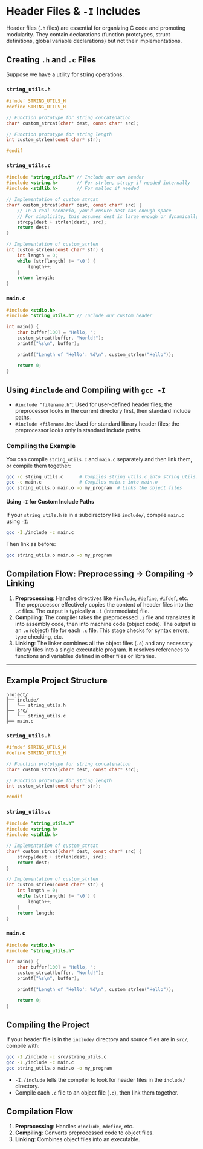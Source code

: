 # Header Files & `-I` Includes

Header files (`.h` files) are essential for organizing C code and promoting modularity. They contain declarations (function prototypes, struct definitions, global variable declarations) but not their implementations.

## Creating `.h` and `.c` Files

Suppose we have a utility for string operations.

### `string_utils.h`

```c
#ifndef STRING_UTILS_H
#define STRING_UTILS_H

// Function prototype for string concatenation
char* custom_strcat(char* dest, const char* src);

// Function prototype for string length
int custom_strlen(const char* str);

#endif
```

### `string_utils.c`

```c
#include "string_utils.h" // Include our own header
#include <string.h>       // For strlen, strcpy if needed internally
#include <stdlib.h>       // For malloc if needed

// Implementation of custom_strcat
char* custom_strcat(char* dest, const char* src) {
    // In a real scenario, you'd ensure dest has enough space
    // For simplicity, this assumes dest is large enough or dynamically allocated
    strcpy(dest + strlen(dest), src);
    return dest;
}

// Implementation of custom_strlen
int custom_strlen(const char* str) {
    int length = 0;
    while (str[length] != '\0') {
        length++;
    }
    return length;
}
```

### `main.c`

```c
#include <stdio.h>
#include "string_utils.h" // Include our custom header

int main() {
    char buffer[100] = "Hello, ";
    custom_strcat(buffer, "World!");
    printf("%s\n", buffer);

    printf("Length of 'Hello': %d\n", custom_strlen("Hello"));

    return 0;
}
```

## Using `#include` and Compiling with `gcc -I`

- `#include "filename.h"`: Used for user-defined header files; the preprocessor looks in the current directory first, then standard include paths.
- `#include <filename.h>`: Used for standard library header files; the preprocessor looks only in standard include paths.

### Compiling the Example

You can compile `string_utils.c` and `main.c` separately and then link them, or compile them together:

```sh
gcc -c string_utils.c      # Compiles string_utils.c into string_utils.o
gcc -c main.c              # Compiles main.c into main.o
gcc string_utils.o main.o -o my_program  # Links the object files
```

#### Using `-I` for Custom Include Paths

If your `string_utils.h` is in a subdirectory like `include/`, compile `main.c` using `-I`:

```sh
gcc -I./include -c main.c
```

Then link as before:

```sh
gcc string_utils.o main.o -o my_program
```

## Compilation Flow: Preprocessing → Compiling → Linking

1. **Preprocessing**: Handles directives like `#include`, `#define`, `#ifdef`, etc. The preprocessor effectively copies the content of header files into the `.c` files. The output is typically a `.i` (intermediate) file.
2. **Compiling**: The compiler takes the preprocessed `.i` file and translates it into assembly code, then into machine code (object code). The output is an `.o` (object) file for each `.c` file. This stage checks for syntax errors, type checking, etc.
3. **Linking**: The linker combines all the object files (`.o`) and any necessary library files into a single executable program. It resolves references to functions and variables defined in other files or libraries.

---

## Example Project Structure

```
project/
├── include/
│   └── string_utils.h
├── src/
│   └── string_utils.c
├── main.c
```

### `string_utils.h`

```c
#ifndef STRING_UTILS_H
#define STRING_UTILS_H

// Function prototype for string concatenation
char* custom_strcat(char* dest, const char* src);

// Function prototype for string length
int custom_strlen(const char* str);

#endif
```

### `string_utils.c`

```c
#include "string_utils.h"
#include <string.h>
#include <stdlib.h>

// Implementation of custom_strcat
char* custom_strcat(char* dest, const char* src) {
    strcpy(dest + strlen(dest), src);
    return dest;
}

// Implementation of custom_strlen
int custom_strlen(const char* str) {
    int length = 0;
    while (str[length] != '\0') {
        length++;
    }
    return length;
}
```

### `main.c`

```c
#include <stdio.h>
#include "string_utils.h"

int main() {
    char buffer[100] = "Hello, ";
    custom_strcat(buffer, "World!");
    printf("%s\n", buffer);

    printf("Length of 'Hello': %d\n", custom_strlen("Hello"));

    return 0;
}
```

## Compiling the Project

If your header file is in the `include/` directory and source files are in `src/`, compile with:

```sh
gcc -I./include -c src/string_utils.c
gcc -I./include -c main.c
gcc string_utils.o main.o -o my_program
```

- `-I./include` tells the compiler to look for header files in the `include/` directory.
- Compile each `.c` file to an object file (`.o`), then link them together.

## Compilation Flow

1. **Preprocessing**: Handles `#include`, `#define`, etc.
2. **Compiling**: Converts preprocessed code to object files.
3. **Linking**: Combines object files into an executable.
